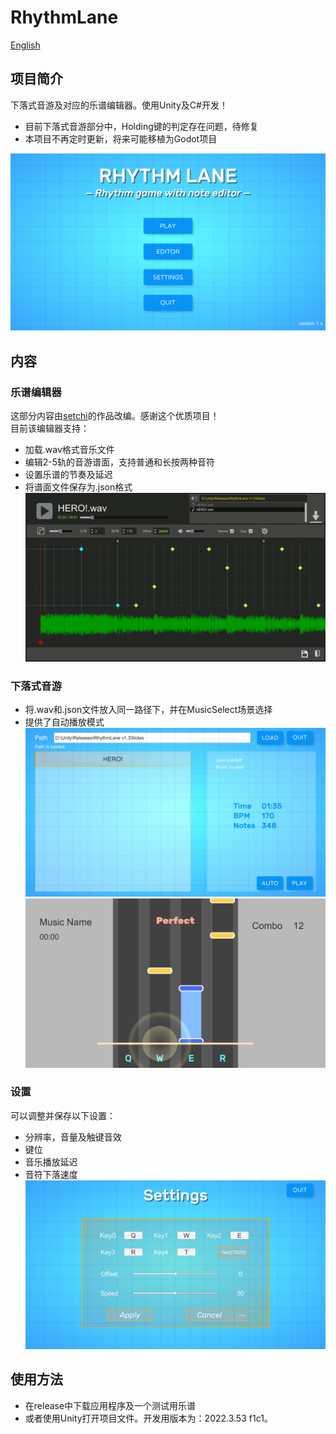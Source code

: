 # RhythmLane
[English](README.md)  
## 项目简介
下落式音游及对应的乐谱编辑器。使用Unity及C#开发！  
* 目前下落式音游部分中，Holding键的判定存在问题，待修复
* 本项目不再定时更新，将来可能移植为Godot项目
    
![Main menu](screenshots/menu.png)

## 内容
### 乐谱编辑器
这部分内容由[setchi](https://github.com/setchi/NoteEditor)的作品改编。感谢这个优质项目！  
目前该编辑器支持：    
* 加载.wav格式音乐文件
* 编辑2-5轨的音游谱面，支持普通和长按两种音符
* 设置乐谱的节奏及延迟
* 将谱面文件保存为.json格式      
![Editor](screenshots/editor.png)  

### 下落式音游
* 将.wav和.json文件放入同一路径下，并在MusicSelect场景选择   
* 提供了自动播放模式    
![Music select](screenshots/select.png)  
![Game play](screenshots/game.png)  

### 设置
可以调整并保存以下设置：
* 分辨率，音量及触键音效
* 键位
* 音乐播放延迟
* 音符下落速度
![Settings](screenshots/settings.png)

## 使用方法
* 在release中下载应用程序及一个测试用乐谱  
* 或者使用Unity打开项目文件。开发用版本为：2022.3.53 f1c1。 

